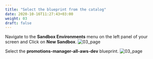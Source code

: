 ```yaml
---
title: "Select the blueprint from the catalog"
date: 2020-10-16T11:27:43+03:00
weight: 03
draft: false
---
```


Navigate to the __Sandbox Environments__ menu on the left panel of your screen and Click on __New Sandbox__.
![03_page](/images/module2/02_page.png)

Select the __promotions-manager-all-aws-dev__ blueprint.
![03_page](/images/module2/03_page.png)

